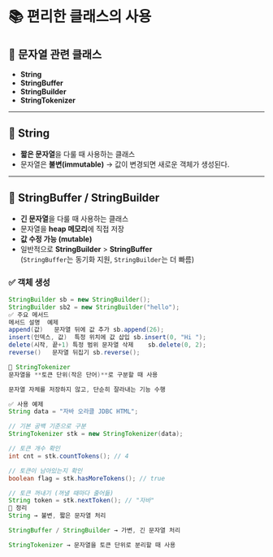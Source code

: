 # 📚 편리한 클래스의 사용

## 🔑 문자열 관련 클래스
- **String**
- **StringBuffer**
- **StringBuilder**
- **StringTokenizer**

---

## 📝 String
- **짧은 문자열**을 다룰 때 사용하는 클래스  
- 문자열은 **불변(immutable)** → 값이 변경되면 새로운 객체가 생성된다.

---

## 📝 StringBuffer / StringBuilder
- **긴 문자열**을 다룰 때 사용하는 클래스  
- 문자열을 **heap 메모리**에 직접 저장  
- **값 수정 가능 (mutable)**  
- 일반적으로 **StringBuilder** > **StringBuffer**  
  (`StringBuffer`는 동기화 지원, `StringBuilder`는 더 빠름)

### ✅ 객체 생성
```java
StringBuilder sb = new StringBuilder();
StringBuilder sb2 = new StringBuilder("hello");
✅ 주요 메서드
메서드	설명	예제
append(값)	문자열 뒤에 값 추가	sb.append(26);
insert(인덱스, 값)	특정 위치에 값 삽입	sb.insert(0, "Hi ");
delete(시작, 끝+1)	특정 범위 문자열 삭제	sb.delete(0, 2);
reverse()	문자열 뒤집기	sb.reverse();

📝 StringTokenizer
문자열을 **토큰 단위(작은 단어)**로 구분할 때 사용

문자열 자체를 저장하지 않고, 단순히 잘라내는 기능 수행

✅ 사용 예제
String data = "자바 오라클 JDBC HTML";

// 기본 공백 기준으로 구분
StringTokenizer stk = new StringTokenizer(data);

// 토큰 개수 확인
int cnt = stk.countTokens(); // 4

// 토큰이 남아있는지 확인
boolean flag = stk.hasMoreTokens(); // true

// 토큰 꺼내기 (꺼낼 때마다 줄어듦)
String token = stk.nextToken(); // "자바"
🚀 정리
String → 불변, 짧은 문자열 처리

StringBuffer / StringBuilder → 가변, 긴 문자열 처리

StringTokenizer → 문자열을 토큰 단위로 분리할 때 사용